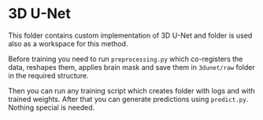 # 3D U-Net
This folder contains custom implementation of 3D U-Net and folder is used also as a workspace for this method.

Before training you need to run `preprocessing.py` which co-registers the data, reshapes them, applies brain mask and save them in `3dunet/raw` folder in the required structure.

Then you can run any training script which creates folder with logs and with trained weights. After that you can generate predictions using `predict.py`. Nothing special is needed.